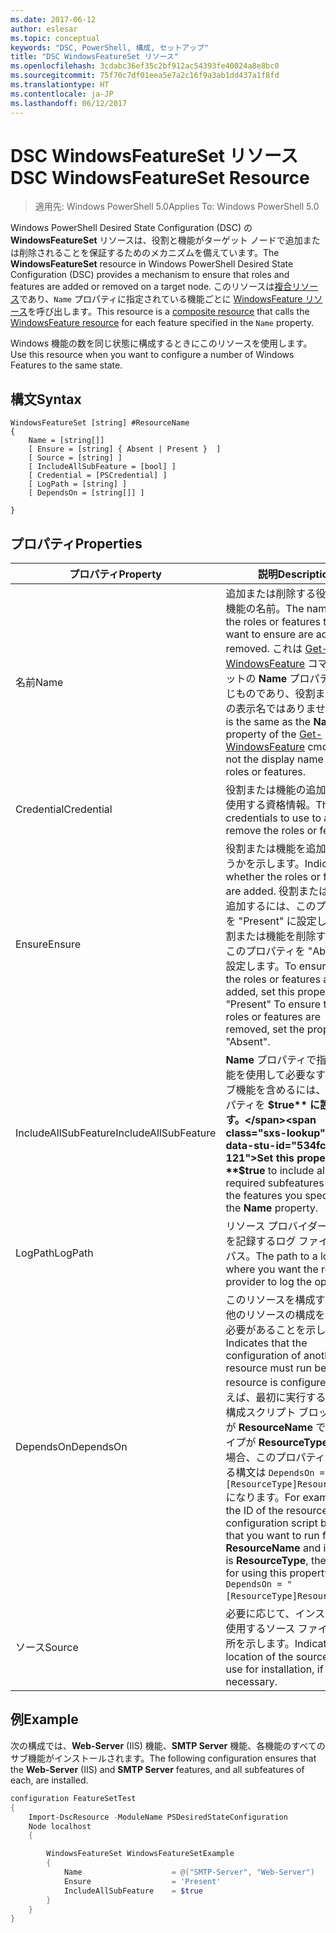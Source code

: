 ```yaml
---
ms.date: 2017-06-12
author: eslesar
ms.topic: conceptual
keywords: "DSC, PowerShell, 構成, セットアップ"
title: "DSC WindowsFeatureSet リソース"
ms.openlocfilehash: 3cdabc36ef35c2bf912ac54393fe40024a8e8bc0
ms.sourcegitcommit: 75f70c7df01eea5e7a2c16f9a3ab1dd437a1f8fd
ms.translationtype: HT
ms.contentlocale: ja-JP
ms.lasthandoff: 06/12/2017
---
```

# <a name="dsc-windowsfeatureset-resource"></a><span data-ttu-id="534fc-103">DSC WindowsFeatureSet リソース</span><span class="sxs-lookup"><span data-stu-id="534fc-103">DSC WindowsFeatureSet Resource</span></span>

> <span data-ttu-id="534fc-104">適用先: Windows PowerShell 5.0</span><span class="sxs-lookup"><span data-stu-id="534fc-104">Applies To: Windows PowerShell 5.0</span></span>

<span data-ttu-id="534fc-105">Windows PowerShell Desired State Configuration (DSC) の **WindowsFeatureSet** リソースは、役割と機能がターゲット ノードで追加または削除されることを保証するためのメカニズムを備えています。</span><span class="sxs-lookup"><span data-stu-id="534fc-105">The **WindowsFeatureSet** resource in Windows PowerShell Desired State Configuration (DSC) provides a mechanism to ensure that roles and features are added or removed on a target node.</span></span>
<span data-ttu-id="534fc-106">このリソースは[複合リソース](authoringResourceComposite.md)であり、`Name` プロパティに指定されている機能ごとに [WindowsFeature リソース](windowsfeatureResource.md)を呼び出します。</span><span class="sxs-lookup"><span data-stu-id="534fc-106">This resource is a [composite resource](authoringResourceComposite.md) that calls the [WindowsFeature resource](windowsfeatureResource.md) for each feature specified in the `Name` property.</span></span>

<span data-ttu-id="534fc-107">Windows 機能の数を同じ状態に構成するときにこのリソースを使用します。</span><span class="sxs-lookup"><span data-stu-id="534fc-107">Use this resource when you want to configure a number of Windows Features to the same state.</span></span>

## <a name="syntax"></a><span data-ttu-id="534fc-108">構文</span><span class="sxs-lookup"><span data-stu-id="534fc-108">Syntax</span></span>

```
WindowsFeatureSet [string] #ResourceName
{
    Name = [string[]] 
    [ Ensure = [string] { Absent | Present }  ]
    [ Source = [string] ]
    [ IncludeAllSubFeature = [bool] ]
    [ Credential = [PSCredential] ]
    [ LogPath = [string] ]
    [ DependsOn = [string[]] ]
    
}
```

## <a name="properties"></a><span data-ttu-id="534fc-109">プロパティ</span><span class="sxs-lookup"><span data-stu-id="534fc-109">Properties</span></span>

|  <span data-ttu-id="534fc-110">プロパティ</span><span class="sxs-lookup"><span data-stu-id="534fc-110">Property</span></span>  |  <span data-ttu-id="534fc-111">説明</span><span class="sxs-lookup"><span data-stu-id="534fc-111">Description</span></span>   | 
|---|---| 
| <span data-ttu-id="534fc-112">名前</span><span class="sxs-lookup"><span data-stu-id="534fc-112">Name</span></span>| <span data-ttu-id="534fc-113">追加または削除する役割または機能の名前。</span><span class="sxs-lookup"><span data-stu-id="534fc-113">The names of the roles or features that you want to ensure are added or removed.</span></span> <span data-ttu-id="534fc-114">これは [Get-WindowsFeature](https://technet.microsoft.com/en-us/library/jj205469.aspx) コマンドレットの **Name** プロパティと同じものであり、役割または機能の表示名ではありません。</span><span class="sxs-lookup"><span data-stu-id="534fc-114">This is the same as the **Name** property of the [Get-WindowsFeature](https://technet.microsoft.com/en-us/library/jj205469.aspx) cmdlet, and not the display name of the roles or features.</span></span>| 
| <span data-ttu-id="534fc-115">Credential</span><span class="sxs-lookup"><span data-stu-id="534fc-115">Credential</span></span>| <span data-ttu-id="534fc-116">役割または機能の追加や削除に使用する資格情報。</span><span class="sxs-lookup"><span data-stu-id="534fc-116">The credentials to use to add or remove the roles or features.</span></span>| 
| <span data-ttu-id="534fc-117">Ensure</span><span class="sxs-lookup"><span data-stu-id="534fc-117">Ensure</span></span>| <span data-ttu-id="534fc-118">役割または機能を追加するかどうかを示します。</span><span class="sxs-lookup"><span data-stu-id="534fc-118">Indicates whether the roles or features are added.</span></span> <span data-ttu-id="534fc-119">役割または機能を追加するには、このプロパティを "Present" に設定します。役割または機能を削除するには、このプロパティを "Absent" に設定します。</span><span class="sxs-lookup"><span data-stu-id="534fc-119">To ensure that the roles or features are added, set this property to "Present" To ensure that the roles or features are removed, set the property to "Absent".</span></span>| 
| <span data-ttu-id="534fc-120">IncludeAllSubFeature</span><span class="sxs-lookup"><span data-stu-id="534fc-120">IncludeAllSubFeature</span></span>| <span data-ttu-id="534fc-121">**Name** プロパティで指定した機能を使用して必要なすべてのサブ機能を含めるには、このプロパティを **$true** に設定します。</span><span class="sxs-lookup"><span data-stu-id="534fc-121">Set this property to **$true** to include all required subfeatures with of the features you specify with the **Name** property.</span></span>| 
| <span data-ttu-id="534fc-122">LogPath</span><span class="sxs-lookup"><span data-stu-id="534fc-122">LogPath</span></span>| <span data-ttu-id="534fc-123">リソース プロバイダーの操作を記録するログ ファイルへのパス。</span><span class="sxs-lookup"><span data-stu-id="534fc-123">The path to a log file where you want the resource provider to log the operation.</span></span>| 
| <span data-ttu-id="534fc-124">DependsOn</span><span class="sxs-lookup"><span data-stu-id="534fc-124">DependsOn</span></span>| <span data-ttu-id="534fc-125">このリソースを構成する前に、他のリソースの構成を実行する必要があることを示します。</span><span class="sxs-lookup"><span data-stu-id="534fc-125">Indicates that the configuration of another resource must run before this resource is configured.</span></span> <span data-ttu-id="534fc-126">たとえば、最初に実行するリソース構成スクリプト ブロックの ID が __ResourceName__ で、そのタイプが __ResourceType__ である場合、このプロパティを使用する構文は `DependsOn = "[ResourceType]ResourceName"` になります。</span><span class="sxs-lookup"><span data-stu-id="534fc-126">For example, if the ID of the resource configuration script block that you want to run first is __ResourceName__ and its type is __ResourceType__, the syntax for using this property is `DependsOn = "[ResourceType]ResourceName"`.</span></span>| 
| <span data-ttu-id="534fc-127">ソース</span><span class="sxs-lookup"><span data-stu-id="534fc-127">Source</span></span>| <span data-ttu-id="534fc-128">必要に応じて、インストールに使用するソース ファイルの場所を示します。</span><span class="sxs-lookup"><span data-stu-id="534fc-128">Indicates the location of the source file to use for installation, if necessary.</span></span>| 

## <a name="example"></a><span data-ttu-id="534fc-129">例</span><span class="sxs-lookup"><span data-stu-id="534fc-129">Example</span></span>

<span data-ttu-id="534fc-130">次の構成では、**Web-Server** (IIS) 機能、**SMTP Server** 機能、各機能のすべてのサブ機能がインストールされます。</span><span class="sxs-lookup"><span data-stu-id="534fc-130">The following configuration ensures that the **Web-Server** (IIS) and **SMTP Server** features, and all subfeatures of each, are installed.</span></span>

```powershell
configuration FeatureSetTest
{
    Import-DscResource -ModuleName PSDesiredStateConfiguration
    Node localhost
    {

        WindowsFeatureSet WindowsFeatureSetExample
        {
            Name                    = @("SMTP-Server", "Web-Server")
            Ensure                  = 'Present'
            IncludeAllSubFeature    = $true
        } 
    }
}
```

